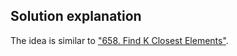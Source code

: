 ## Solution explanation

The idea is similar to ["658. Find K Closest Elements"](https://leetcode.com/problems/find-k-closest-elements/description/).